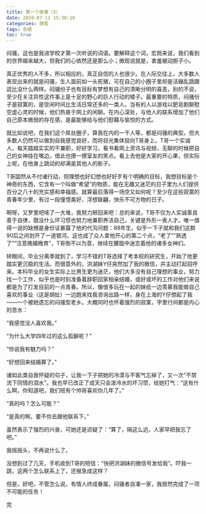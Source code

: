 ```yaml
---
title: 第一个故事（3）
date: 2019-07-11 15:30:18
categories: 随笔
tags: 杂感
toc: true
---
```

闷骚，这也是我进学校才第一次听说的词语。要解释这个词，宏观来说，我们看到的世界越来越大，但我们的心依然还是那么小；微观说就是，害羞被动胆子小。

真正优秀的人不多，所以相应的，真正自信的人也很少。在人际交往上，大多数人表现出来的就是闷骚，生人面前如一头死猪，可在自己的小圈子里却是活蹦乱跳跟逗比没什么两样。闷骚份子也有目标有梦想有自己的清晰分明的喜恶，别的不说，至少在关注异性这件事上是十足的野心的巨人行动的矮子。最重要的特质，闷骚份子是寂寞的，是空闲时间比生活日常还多的一类人，当有的人以游戏以肥皂剧聊慰空虚心灵的时候，他们热衷于网上的闲聊。在内心深处，与他人的联系增加了他们自己原本微弱的存在感，是最能够给与他们慰藉与愉悦的方式。

就比如说吧，在我们这个屌丝圈子，算我在内的一干人等，都是闷骚的典型。但大多数人仍然可以做到自我感觉良好，而将目光集体投向T哥身上。T哥一个实诚人，每天踏踏实实的干兼职，好好学习，看书看网上资讯与视频，无聊的时候把自己的女神挂在嘴边，借此也撩一撩室友的笑点。看上去他是大家的开心果，但实际上呢，在他身上跳动的却满是其他人的影子。

T哥固然从不付诸行动，但理想也好幻想也好好歹有个明确的目标，我想目标是个神奇的东西，它含有一个叫做“希望”的物质，能在无趣又迷茫的日子里为人们提供百分之八十的充实感和幸福感。就算最后落得一场空又如何呢？至少在这些寂寞的青春年少里，有过一段憧憬美好，浮想联翩，快乐不可方物的日子。

啊呀，又罗里吧嗦了一大堆，我努力掰回来吧：总的来说，T哥不仅为人实诚善良善于自律，既没什么坏习惯也努力地兼职养活自己，关键是外形一表人才。唯一值得一说的缺憾是身份证暴露了他的代沟问题：88年生，似乎一下子就和我们这群90后之间划开了一道银河。这也成了众人拿他开心的第二个点，“老了”“熟透了”“注意晚婚晚育”，T哥倒不以为意，继续在朦胧中迷恋着他的诸多女神们。

转眼间，毕业分离季就到了，学习不错的T哥选择了考本校的研究生，开始了他更踏实更沉稳的生活。而很意外的，洪湖妹Y仔突然加了我的微信，并主动打起招呼来。本科毕业的女生实际上比男生更为迷茫，他们大多没有自己理想的事业，努力找一个工作，似乎也是时刻准备着辞职回家相亲结婚，或好或坏的工作对他们来说都是为了打发目前的一点青春。所以，像很多玩在一起的妹纸一边羡慕我能做自己喜欢的事业（这是胡扯）一边跑来找我咨询出路一样，身在上海的Y仔想起了我——一个被她遗忘的闷骚型老乡。大概同时也怀着强烈的寂寞，字里行间都是内心的苦水：

“我感觉没人喜欢我。”

“为什么大学四年过的这么孤僻呢？”

“你说我有魅力吗？”

“好想回来结婚算了。”

诸如此类自我怀疑的句子，让我一下子把她的冷漠与不客气忘掉了，又一次“不禁流下同情的泪水”。我也早已改正了成天只会泼冷水的坏习惯，给她打气：“这有什么啊，你知道吧，我们班有个帅哥喜欢你几年了。”

“真的吗？怎么可能？”

“是真的啊，要不你去跟他联系下。”

虽然表示了强烈的兴奋，可她还是迟疑了：“算了，隔这么远，人家早把我忘了吧。”

我摇摇头，不再说什么了。

没想到过了几天，手机收到T哥的短信：“快把洪湖妹的微信号发给我”。吓我一跳，这两个怎么联系上了，还猴急成这样？

但是，好吧，不管怎么说，有情人终成眷属，闷骚者自凑一家，我居然完成了一项不可能的任务！

完
